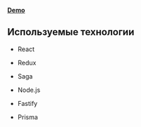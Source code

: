 **[Demo](http://84.38.180.229:121)**

## Используемые технологии

- React

- Redux

- Saga

- Node.js

- Fastify

- Prisma

